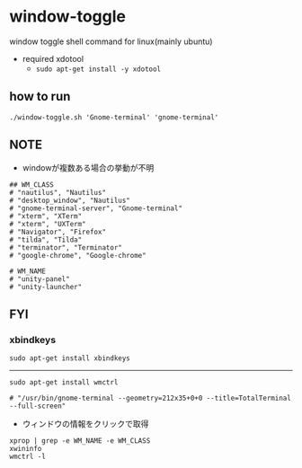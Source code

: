 # window-toggle

window toggle shell command for linux(mainly ubuntu)

* required xdotool
	* ```sudo apt-get install -y xdotool```

## how to run
```
./window-toggle.sh 'Gnome-terminal' 'gnome-terminal'
```

## NOTE
* windowが複数ある場合の挙動が不明

```
## WM_CLASS
# "nautilus", "Nautilus"
# "desktop_window", "Nautilus"
# "gnome-terminal-server", "Gnome-terminal"
# "xterm", "XTerm"
# "xterm", "UXTerm"
# "Navigator", "Firefox"
# "tilda", "Tilda"
# "terminator", "Terminator"
# "google-chrome", "Google-chrome"

# WM_NAME
# "unity-panel"
# "unity-launcher"
```

## FYI
### xbindkeys
```
sudo apt-get install xbindkeys
```

----

```
sudo apt-get install wmctrl
```
```
# "/usr/bin/gnome-terminal --geometry=212x35+0+0 --title=TotalTerminal --full-screen"
```
* ウィンドウの情報をクリックで取得
```
xprop | grep -e WM_NAME -e WM_CLASS
xwininfo
wmctrl -l
```
